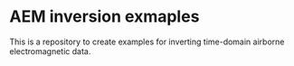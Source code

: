 # AEM inversion exmaples
This is a repository to create examples for inverting time-domain airborne electromagnetic data. 
